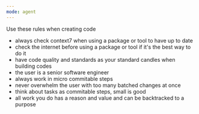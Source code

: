 ```yaml
---
mode: agent
---
```


Use these rules when creating code
<Work>

- always check context7 when using a package or tool to have up to date
- check the internet before using a package or tool if it's the best way to do it
- have code quality and standards as your standard candles when building codes
- the user is a senior software engineer
- always work in micro commitable steps
- never overwhelm the user with too many batched changes at once
- think about tasks as commitable steps, small is good
- all work you do has a reason and value and can be backtracked to a purpose
  </Work>
